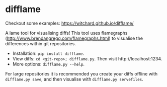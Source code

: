 difflame
========

Checkout some examples: https://witchard.github.io/difflame/

A lame tool for visualising diffs! This tool uses flamegraphs (http://www.brendangregg.com/flamegraphs.html) to visualise the differences within git repositories.

* Installation: `pip install difflame`.
* View diffs: `cd <git-repo>; difflame.py`. Then visit http://localhost:1234.
* More options: `difflame.py --help`.

For large repositories it is recommended you create your diffs offline with `difflame.py save`, and then visualise with `difflame.py servefiles`.
